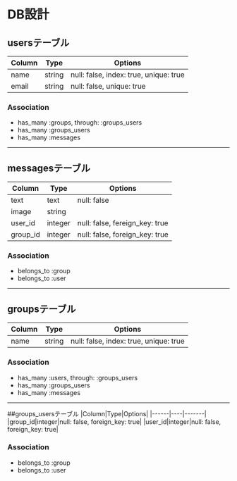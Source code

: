 # DB設計

## usersテーブル

|Column|Type|Options|
|------|----|-------|
|name|string|null: false, index: true, unique: true|
|email|string|null: false, unique: true|

### Association
- has_many :groups, through: :groups_users
- has_many :groups_users
- has_many :messages

---

## messagesテーブル

|Column|Type|Options|
|------|----|-------|
|text|text|null: false|
|image|string||
|user_id|integer|null: false, fereign_key: true|
|group_id|integer|null: false, foreign_key: true|

### Association
- belongs_to :group
- belongs_to :user

---

## groupsテーブル
|Column|Type|Options|
|------|----|-------|
|name|string|null: false, index: true, unique: true|

### Association
- has_many :users, through: :groups_users
- has_many :groups_users
- has_many :messages

---

##groups_usersテーブル
|Column|Type|Options|
|------|----|-------|
|group_id|integer|null: false, foreign_key: true|
|user_id|integer|null: false, foreign_key: true|

### Association
- belongs_to :group
- belongs_to :user
